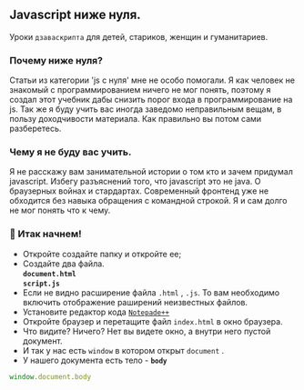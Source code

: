 

## Javascript ниже нуля.
Уроки `дзаваскрипта` для детей, стариков, женщин и гуманитариев.


### Почему ниже нуля? 
Статьи из категории 'js с нуля' мне не особо помогали. Я как человек не знакомый с программированием  ничего не мог понять, поэтому  я создал этот учебник дабы снизить порог входа в программирование на js. Так же я буду учить вас иногда заведомо неправильным вещам, в пользу доходчивости материала. Как правильно вы потом сами разберетесь. 

### Чему я не буду вас учить. 
 Я не расскажу вам занимательной истории о том кто и зачем придумал javascript. Избегу разъяснений того, что javascript это не java. О браузерных войнах и стардартах.
Современный фронтенд уже не обходится без навыка обращения с командной строкой. Я и сам долго не мог понять что к чему.


### :rocket: Итак начнем!

* Откройте создайте папку и откройте ее;
* Создайте два файла.
</br>__`document.html`__
</br>__`script.js`__
* Если не видно расширение файла `.html` , `.js`. То вам необходимо включить отображение раширений 
  неизвестных файлов. 
* Установите редактор кода [`Notepade++`](https://notepad-plus-plus.org/download/v7.5.1.html)
* Откройте браузер и перетащите файл `index.html` в окно браузера.
* Что видите? Ничего? Нет вы видете окно, а внутри него пустой документ.
* И так у нас есть `window` в котором открыт `document` .
* У нашего документа есть тело - __`body`__

```js
window.document.body
```
